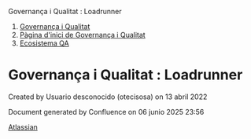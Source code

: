 Governança i Qualitat : Loadrunner  

1.  [Governança i Qualitat](index.md)
2.  [Pàgina d'inici de Governança i Qualitat](64980748.md)
3.  [Ecosistema QA](Ecosistema-QA_64981005.md)

Governança i Qualitat : Loadrunner
==================================

Created by Usuario desconocido (otecisosa) on 13 abril 2022

Document generated by Confluence on 06 junio 2025 23:56

[Atlassian](http://www.atlassian.com/)